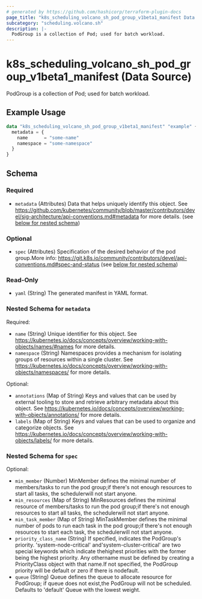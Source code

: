 ```yaml
---
# generated by https://github.com/hashicorp/terraform-plugin-docs
page_title: "k8s_scheduling_volcano_sh_pod_group_v1beta1_manifest Data Source - terraform-provider-k8s"
subcategory: "scheduling.volcano.sh"
description: |-
  PodGroup is a collection of Pod; used for batch workload.
---
```


# k8s_scheduling_volcano_sh_pod_group_v1beta1_manifest (Data Source)

PodGroup is a collection of Pod; used for batch workload.

## Example Usage

```terraform
data "k8s_scheduling_volcano_sh_pod_group_v1beta1_manifest" "example" {
  metadata = {
    name      = "some-name"
    namespace = "some-namespace"
  }
}
```

<!-- schema generated by tfplugindocs -->
## Schema

### Required

- `metadata` (Attributes) Data that helps uniquely identify this object. See https://github.com/kubernetes/community/blob/master/contributors/devel/sig-architecture/api-conventions.md#metadata for more details. (see [below for nested schema](#nestedatt--metadata))

### Optional

- `spec` (Attributes) Specification of the desired behavior of the pod group.More info: https://git.k8s.io/community/contributors/devel/api-conventions.md#spec-and-status (see [below for nested schema](#nestedatt--spec))

### Read-Only

- `yaml` (String) The generated manifest in YAML format.

<a id="nestedatt--metadata"></a>
### Nested Schema for `metadata`

Required:

- `name` (String) Unique identifier for this object. See https://kubernetes.io/docs/concepts/overview/working-with-objects/names/#names for more details.
- `namespace` (String) Namespaces provides a mechanism for isolating groups of resources within a single cluster. See https://kubernetes.io/docs/concepts/overview/working-with-objects/namespaces/ for more details.

Optional:

- `annotations` (Map of String) Keys and values that can be used by external tooling to store and retrieve arbitrary metadata about this object. See https://kubernetes.io/docs/concepts/overview/working-with-objects/annotations/ for more details.
- `labels` (Map of String) Keys and values that can be used to organize and categorize objects. See https://kubernetes.io/docs/concepts/overview/working-with-objects/labels/ for more details.


<a id="nestedatt--spec"></a>
### Nested Schema for `spec`

Optional:

- `min_member` (Number) MinMember defines the minimal number of members/tasks to run the pod group;if there's not enough resources to start all tasks, the schedulerwill not start anyone.
- `min_resources` (Map of String) MinResources defines the minimal resource of members/tasks to run the pod group;if there's not enough resources to start all tasks, the schedulerwill not start anyone.
- `min_task_member` (Map of String) MinTaskMember defines the minimal number of pods to run each task in the pod group;if there's not enough resources to start each task, the schedulerwill not start anyone.
- `priority_class_name` (String) If specified, indicates the PodGroup's priority. 'system-node-critical' and'system-cluster-critical' are two special keywords which indicate thehighest priorities with the former being the highest priority. Any othername must be defined by creating a PriorityClass object with that name.If not specified, the PodGroup priority will be default or zero if there is nodefault.
- `queue` (String) Queue defines the queue to allocate resource for PodGroup; if queue does not exist,the PodGroup will not be scheduled. Defaults to 'default' Queue with the lowest weight.
